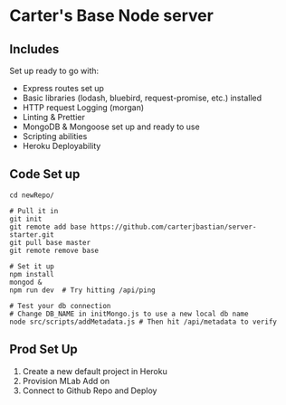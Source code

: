 # Carter's Base Node server

## Includes

Set up ready to go with:

- Express routes set up
- Basic libraries (lodash, bluebird, request-promise, etc.) installed
- HTTP request Logging (morgan)
- Linting & Prettier
- MongoDB & Mongoose set up and ready to use
- Scripting abilities
- Heroku Deployability

## Code Set up

```
cd newRepo/

# Pull it in
git init
git remote add base https://github.com/carterjbastian/server-starter.git
git pull base master
git remote remove base

# Set it up
npm install
mongod &
npm run dev  # Try hitting /api/ping

# Test your db connection
# Change DB_NAME in initMongo.js to use a new local db name
node src/scripts/addMetadata.js # Then hit /api/metadata to verify
```

## Prod Set Up

1. Create a new default project in Heroku
2. Provision MLab Add on
3. Connect to Github Repo and Deploy
